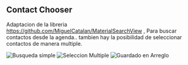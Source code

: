 
Contact Chooser
---------------

Adaptacion de la libreria https://github.com/MiguelCatalan/MaterialSearchView , Para buscar contactos desde la agenda.. tambien hay la posibilidad de seleccionar contactos de manera multiple.

![Busqueda simple](http://i.imgur.com/4kaiPCx.jpg)
![Seleccion Multiple](http://i.imgur.com/ICSlzHm.jpg)
![Guardado en Arreglo](http://i.imgur.com/2ovckHs.jpg)

